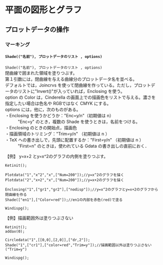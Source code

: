 # 平面の図形とグラフ  
## プロットデータの操作  
### マーキング  
#### `Shade(("名前"), プロットデータのリスト , options)`  
`Shade(("名前"), プロットデータのリスト , options)`  
閉曲線で囲まれた領域を塗りつぶす。  
第１引数には，閉曲線を与える曲線分のプロットデータ名を並べる。  
デフォルトでは，Joincrvs を使って閉曲線を作っている。ただし，プロットデータのリストに"Invert()"が入っていれば，Enclosing を使う。  
option の Color は，Cinderella の画面上での描画色をリストで与える。濃さを指定したい場合は色名や RGBではなく CMYK にする。  
options には，他に，次のものがある。  
・Enclosing を使うかどうか："Enc=y/n"（初期値は n）  
　　　"Enc=y" のとき，複数の Shade を使うときは，名前をつける。  
・Enclosing のときの開始点，描画色  
・描画領域のトリミング："Trim=y/n" （初期値は n ）  
・TeX への書き出しで，先頭に配置するか："First=y/n" （初期値は n ）  
　　　"First=n" のときは，使われている Gdata の書き出しの直前におく．  
  
【例】 y=x+2 とy=x^2のグラフの内側を塗りつぶす。  
```  
Ketinit();  
  
Plotdata("1","x^2","x",["Num=200"]);//y=x^2のグラフを描く  
Plotdata("2","x+2","x",["Num=200"]);//y=x+2のグラフを描く  
  
Enclosing("1",["gr1","gr2"],["nodisp"]);//y=x^2のグラフとy=x+2のグラフから閉曲線を作る  
Shade(["en1"],["Color=red"]);//en1の内部を赤色(red)で塗る  
  
Windispg();  
```  
  
【例】描画範囲外は塗りつぶさない  
```  
Ketinit();  
addax(0);  
  
Circledata("1",[[0,0],[2,0]],["dr,2"]);  
Shade("1",["cr1"],["color=red","Trim=y"]);//描画範囲以外は塗りつぶさない("Trim=y")  
  
Windispg();  
  
```
